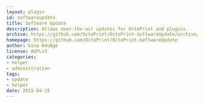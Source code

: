 ```yaml
---
layout: plugin
id: softwareupdate
title: Software Update
description: Allows over-the-air updates for OctoPrint and plugins.
archive: https://github.com/OctoPrint/OctoPrint-SoftwareUpdate/archive/master.zip
homepage: https://github.com/OctoPrint/OctoPrint-SoftwareUpdate
author: Gina Häußge
license: AGPLv3
categories: 
- helper 
- administration
tags: 
- update 
- helper
date: 2015-04-15
---
```


